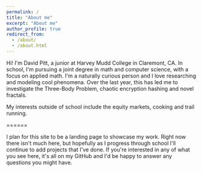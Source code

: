 ```yaml
---
permalink: /
title: "About me"
excerpt: "About me"
author_profile: true
redirect_from: 
  - /about/
  - /about.html
---
```


Hi! I'm David Pitt, a junior at Harvey Mudd College in Claremont, CA. In school, I'm pursuing a joint degree in math and computer science, with a focus on applied math. I'm a naturally curious person and I love researching and modeling cool phenomena. Over the last year, this has led me to investigate the Three-Body Problem, chaotic encryption hashing and novel fractals. 

My interests outside of school include the equity markets, cooking and trail running.

======

I plan for this site to be a landing page to showcase my work. Right now there isn't much here, but hopefully as I progress through school I'll continue to add projects that I've done. If you're interested in any of what you see here, it's all on my GitHub and I'd be happy to answer any questions you might have. 
